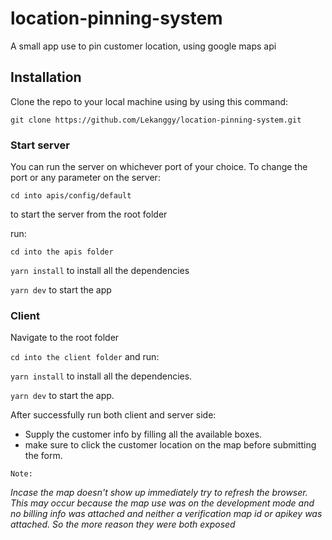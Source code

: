 # location-pinning-system
A small app use to pin customer location, using google maps api


## Installation

Clone the repo to your local machine using by using this command:

`git clone https://github.com/Lekanggy/location-pinning-system.git`

### Start server
You can run the server on whichever port of your choice. To change the port or any parameter on the server:

`cd into apis/config/default`

to start the server from the root folder

run:

`cd into the apis folder`

`yarn install` to install all the dependencies

`yarn dev` to start the app

### Client 

Navigate to the root folder

`cd into the client folder`
and run:

`yarn install` to install all the dependencies.

`yarn dev` to start the app.

After successfully run both client and server side:

- Supply the customer info by filling all the available boxes.
- make sure to click the customer location on the map before submitting the form.


`Note:`

*Incase the map doesn't show up immediately try to refresh the browser. This may occur because the map use was on the development mode and no billing info was attached and neither a verification map id or apikey was attached.
So the more reason they were both exposed* 




